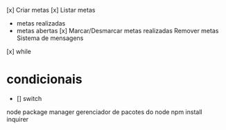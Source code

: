 [x] Criar metas
[x] Listar metas
  - metas realizadas
  - metas abertas
[x] Marcar/Desmarcar metas realizadas
Remover metas
Sistema de mensagens

[x] while

# condicionais 

- [] switch

node package manager
gerenciador de pacotes do node
npm install inquirer 